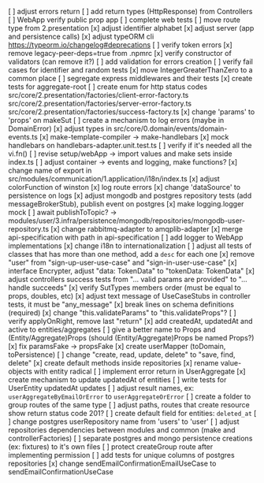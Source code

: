 [ ] adjust errors return
[ ] add return types (HttpResponse) from Controllers
[ ] WebApp verify public prop app
[ ] complete web tests
[ ] move route type from 2.presentation
[x] adjust identifier alphabet
[x] adjust server (app and persistence calls)
[x] adjust typeORM cli https://typeorm.io/changelog#deprecations
[ ] verify token errors
[x] remove legacy-peer-deps=true from .npmrc
[x] verify constructor of validators (can remove it?)
[ ] add validation for errors creation
[ ] verify fail cases for identifier and random tests
[x] move IntegerGreaterThanZero to a common place
[ ] segregate express middlewares and their tests
[x] create tests for aggregate-root
[ ] create enum for http status codes
  src/core/2.presentation/factories/client-error-factory.ts
  src/core/2.presentation/factories/server-error-factory.ts
  src/core/2.presentation/factories/success-factory.ts
[x] change 'params' to 'props' on makeSut
[ ] create a mechanism to log errors (maybe in DomainError)
[x] adjust types in src/core/0.domain/events/domain-events.ts
[x] make-template-compiler -> make-handlebars
[x] mock handlebars on handlebars-adapter.unit.test.ts
[ ] verify if it's needed all the vi.fn()
[ ] revise setup/webApp -> import values and make sets inside index.ts
[ ] adjust container -> events and logging, make functions?
[x] change name of export in src/modules/communication/1.application/i18n/index.ts
[x] adjust colorFunction of winston
[x] log route errors
[x] change 'dataSource' to persistence on logs
[x] adjust mongodb and postgres repository tests (add messageBrokerStub), publish event on postgres
[x] make logging.logger mock
[ ] await publishToTopic? -> modules/user/3.infra/persistence/mongodb/repositories/mongodb-user-repository.ts
[x] change rabbitmq-adapter to amqplib-adapter
[x] merge api-specification with path in api-specification
[ ] add logger to WebApp implementations
[x] change i18n to internationalization
[ ] adjust all tests of classes that has more than one method, add a `desc` for each one
[x] remove "user" from "sign-up-user-use-case" and "sign-in-user-use-case"
[x] interface Encrypter, adjust "data: TokenData" to "tokenData: TokenData"
[x] adjust controllers success tests from "... valid params are provided" to "... handle succeeds"
[x] verify SutTypes members order (must be equal to props, doubles, etc)
[x] adjust text message of UseCaseStubs in controller tests, it must be "any_message"
[x] break lines on schema definitions (required)
[x] change "this.validateParams" to "this.validateProps"?
[ ] verify applyOnRight, remove last "return"
[x] add createdAt, updatedAt and active to entities/aggregates
[ ] give a better name to Props and (Entity/Aggregate)Props (should (Entity/Aggregate)Props be named Props?)
[x] fix paramsFake -> propsFake
[x] create userMapper (toDomain, toPersistence)
[ ] change "create, read, update, delete" to "save, find, delete"
[x] create default methods inside repositories
[x] rename value-objects with entity radical
[ ] implement error return in UserAggregate
[x] create mechanism to update updatedAt of entities
[ ] write tests for UserEntity updatedAt updates
[ ] adjust result names, ex: `userAggregateByEmailOrError` to `userAggregateOrError`
[ ] create a folder to group routes of the same type
[ ] adjust paths, routes that create resource show return status code 201?
[ ] create default field for entities: `deleted_at`
[ ] change postgres userRepository name from 'users' to 'user'
[ ] adjust repositories dependencies between modules and common (make<Persistence> and controllerFactories)
[ ] separate postgres and mongo persistence creations (ex: fixtures) to it's own files
[ ] protect createGroup route after implementing permission
[ ] add tests for unique columns of postgres repositories
[x] change sendEmailConfirmationEmailUseCase to sendEmailConfirmationUseCase
